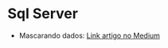 # Sql Server
* Mascarando dados: [Link artigo no Medium](https://francisco-netof.medium.com/sql-server-masked-function-tabela-protheus-85e456db17e6)
